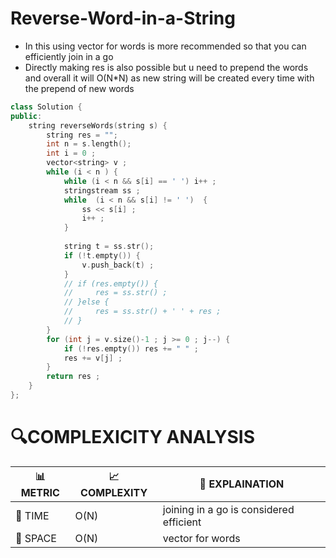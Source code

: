 # Reverse-Word-in-a-String
- In this using vector<string> for words is more recommended so that you can efficiently join in a go
- Directly making res is also possible but u need to prepend the words and overall it will  O(N*N) as new string will be created every time with the prepend of new words
  
```cpp
class Solution {
public:
    string reverseWords(string s) {
        string res = "";
        int n = s.length();
        int i = 0 ;
        vector<string> v ;
        while (i < n ) {
            while (i < n && s[i] == ' ') i++ ;
            stringstream ss ;
            while  (i < n && s[i] != ' ')  {
                ss << s[i] ;
                i++ ;
            }
            
            string t = ss.str();
            if (!t.empty()) {
                v.push_back(t) ;
            }
            // if (res.empty()) {
            //     res = ss.str() ;
            // }else {
            //     res = ss.str() + ' ' + res ;
            // }
        }
        for (int j = v.size()-1 ; j >= 0 ; j--) {
            if (!res.empty()) res += " " ;
            res += v[j] ;
        }
        return res ;
    }
};
```


# 🔍COMPLEXICITY ANALYSIS

| 📊 METRIC  | 📈 COMPLEXITY	  |  🧩 EXPLAINATION |
|-----------|-------------|------------|
| 🧭 TIME  |    O(N)         |      joining in a go is considered efficient |
| 🧠 SPACE |    O(N)        |   vector for words         |

